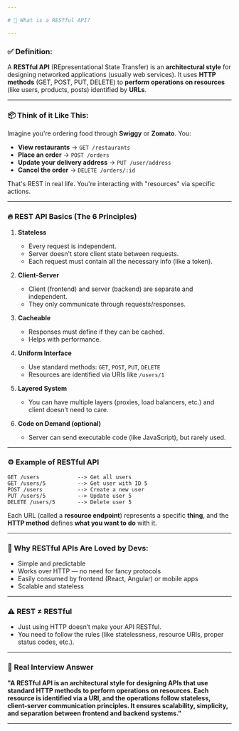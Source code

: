 ```yaml
---

# 🚀 What is a RESTful API?

---
```


### ✅ **Definition:**

A **RESTful API** (REpresentational State Transfer) is an **architectural style** for designing networked applications (usually web services).
It uses **HTTP methods** (GET, POST, PUT, DELETE) to **perform operations on resources** (like users, products, posts) identified by **URLs**.

---

### 📦 Think of it Like This:

Imagine you're ordering food through **Swiggy** or **Zomato**.
You:

* **View restaurants** → `GET /restaurants`
* **Place an order** → `POST /orders`
* **Update your delivery address** → `PUT /user/address`
* **Cancel the order** → `DELETE /orders/:id`

That's REST in real life. You're interacting with "resources" via specific actions.

---

### 🔥 REST API Basics (The 6 Principles)

1. **Stateless**

   * Every request is independent.
   * Server doesn't store client state between requests.
   * Each request must contain all the necessary info (like a token).

2. **Client-Server**

   * Client (frontend) and server (backend) are separate and independent.
   * They only communicate through requests/responses.

3. **Cacheable**

   * Responses must define if they can be cached.
   * Helps with performance.

4. **Uniform Interface**

   * Use standard methods: `GET`, `POST`, `PUT`, `DELETE`
   * Resources are identified via URIs like `/users/1`

5. **Layered System**

   * You can have multiple layers (proxies, load balancers, etc.) and client doesn’t need to care.

6. **Code on Demand (optional)**

   * Server can send executable code (like JavaScript), but rarely used.

---

### ⚙️ Example of RESTful API

```http
GET /users            --> Get all users  
GET /users/5          --> Get user with ID 5  
POST /users           --> Create a new user  
PUT /users/5          --> Update user 5  
DELETE /users/5       --> Delete user 5
```

Each URL (called a **resource endpoint**) represents a specific **thing**, and the **HTTP method** defines **what you want to do** with it.

---

### 🧠 Why RESTful APIs Are Loved by Devs:

* Simple and predictable
* Works over HTTP — no need for fancy protocols
* Easily consumed by frontend (React, Angular) or mobile apps
* Scalable and stateless

---

### ⚠️ REST ≠ RESTful

* Just using HTTP doesn’t make your API RESTful.
* You need to follow the rules (like statelessness, resource URIs, proper status codes, etc.).

---

### 🚀 Real Interview Answer

**"A RESTful API is an architectural style for designing APIs that use standard HTTP methods to perform operations on resources. Each resource is identified via a URI, and the operations follow stateless, client-server communication principles. It ensures scalability, simplicity, and separation between frontend and backend systems."**

---
